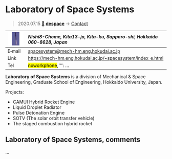 # Laboratory of Space Systems
> 2020.07.15 **[🚀](../index/index.md) [despace](index.md)** → [Contact](contact.md)

|[![](f/contact/l/lab_of_space_systems_logo1_thumb.jpg)](f/contact/l/lab_of_space_systems_logo1.png)|*Nishi8-Chome, Kita13-jo, Kita-ku, Sapporo-shi, Hokkaido 060-8628, Japan*|
|:--|:--|
|E‑mail| <spacesystem@mech-hm.eng.hokudai.ac.jp> |
|Link| <https://mech-hm.eng.hokudai.ac.jp/~spacesystem/index_e.html> |
|Tel| <mark>noworkphone</mark>, ℻: … |

**Laboratory of Space Systems** is a division of Mechanical & Space Engineering, Graduate School of Engineering, Hokkaido University, Japan.

Projects:

   - CAMUI Hybrid Rocket Engine
   - Liquid Droplet Radiator
   - Pulse Detonation Engine
   - SOTV (The solar orbit transfer vehicle)
   - The staged combustion hybrid rocket

<p style="page-break-after:always"> </p>

## Laboratory of Space Systems, comments

…


